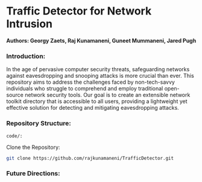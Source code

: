 # Traffic Detector for Network Intrusion
**Authors: Georgy Zaets, Raj Kunamaneni, Guneet Mummaneni, Jared Pugh**

### Introduction:
In the age of pervasive computer security threats, safeguarding networks against eavesdropping and snooping attacks is more crucial than ever. This repository aims to address the challenges faced by non-tech-savvy individuals who struggle to comprehend and employ traditional open-source network security tools. Our goal is to create an extensible network toolkit directory that is accessible to all users, providing a lightweight yet effective solution for detecting and mitigating eavesdropping attacks.

### Repository Structure:
```
code/: 
```
Clone the Repository:

```bash
git clone https://github.com/rajkunamaneni/TrafficDetector.git
```
### Future Directions:

